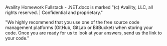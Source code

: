 Availity Homework Fullstack - .NET.docx is marked
"(c) Availity, LLC, all rights reserved. | Confidential and proprietary."

"We highly recommend that you use one of the free source code management platforms (GitHub, GitLab or
BitBucket) when storing your code. Once you are ready for us to look at your answers, send us the link to your
code."